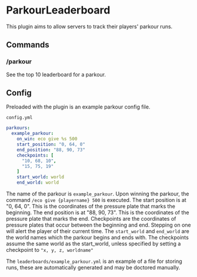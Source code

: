 # ParkourLeaderboard

This plugin aims to allow servers to track their players' parkour runs.

## Commands
### /parkour <name>
See the top 10 leaderboard for a parkour.

## Config


Preloaded with the plugin is an example parkour config file.

`config.yml`
```yaml
parkours:
  example_parkour:
    on_win: eco give %s 500
    start_position: "0, 64, 0"
    end_position: "88, 90, 73"
    checkpoints: [
      "10, 68, 10",
      "15, 75, 19"
    ]
    start_world: world
    end_world: world
```
The name of the parkour is `example_parkour`.
Upon winning the parkour, the command `/eco give {playername} 500` is executed.
The start position is at "0, 64, 0". This is the coordinates of the pressure plate that marks the beginning.
The end position is at "88, 90, 73". This is the coordinates of the pressure plate that marks the end.
Checkpoints are the coordinates of pressure plates that occur between the beginning and end. Stepping on one will alert the player of their current time.
The `start_world` and `end_world` are the world names which the parkour begins and ends with.
The checkpoints assume the same world as the start_world, unless specified  by setting a checkpoint to `"x, y, z, worldname"`

The `leaderboards/example_parkour.yml` is an example of a file for storing runs, these are automatically generated and may be
doctored manually.
